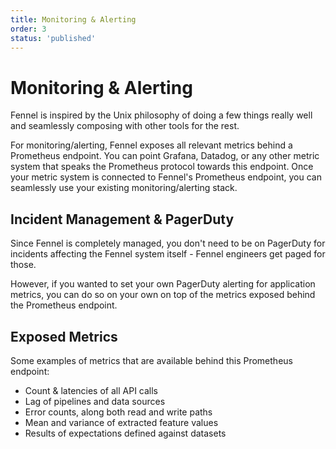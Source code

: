 ```yaml
---
title: Monitoring & Alerting
order: 3
status: 'published'
---
```


# Monitoring & Alerting

Fennel is inspired by the Unix philosophy of doing a few things
really well and seamlessly composing with other tools for the rest.

For monitoring/alerting, Fennel exposes all relevant metrics behind a Prometheus
endpoint. You can point Grafana, Datadog, or any other metric system that speaks
the Prometheus protocol towards this endpoint. Once your metric system is
connected to Fennel's Prometheus endpoint, you can seamlessly use your existing
monitoring/alerting stack.


## Incident Management & PagerDuty
Since Fennel is completely managed, you don't need to be on PagerDuty for incidents
affecting the Fennel system itself - Fennel engineers get paged for those.

However, if you wanted to set your own PagerDuty alerting for application metrics,
you can do so on your own on top of the metrics exposed behind the Prometheus
endpoint.


## Exposed Metrics

Some examples of metrics that are available behind this Prometheus endpoint:
- Count & latencies of all API calls
- Lag of pipelines and data sources
- Error counts, along both read and write paths
- Mean and variance of extracted feature values
- Results of expectations defined against datasets
